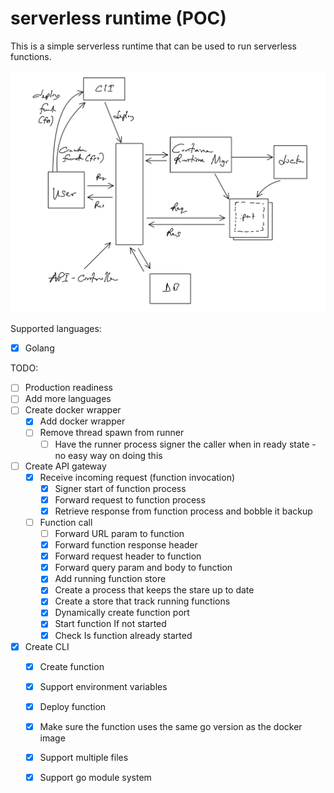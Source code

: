 # serverless runtime (POC)

This is a simple serverless runtime that can be used to run serverless functions.

![Serverless Architecture](./asset/serverless.jpg "Architecture")

Supported languages:
- [x] Golang

TODO:
- [ ] Production readiness
- [ ] Add more languages
- [ ] Create docker wrapper
  - [x] Add docker wrapper
  - [ ] Remove thread spawn from runner
    - [ ] Have the runner process signer the caller when in ready state - no easy way on doing this
- [ ] Create API gateway
    - [x] Receive incoming request (function invocation)
      - [x] Signer start of function process
      - [x] Forward request to function process 
      - [x] Retrieve response from function process and bobble it backup
    - [ ] Function call
      - [ ] Forward URL param to function
      - [x] Forward function response header
      - [x] Forward request header to function
      - [x] Forward query param and body to function
      - [x] Add running function store
      - [x] Create a process that keeps the stare up to date
      - [x] Create a store that track running functions
      - [x] Dynamically create function port
      - [x] Start function If not started
      - [x] Check Is function already started
- [x] Create CLI
  - [x] Create function
  - [x] Support environment variables
  - [x] Deploy function
  - [x] Make sure the function uses the same go version as the docker image 
  - [x] Support multiple files
  - [x] Support go module system
   